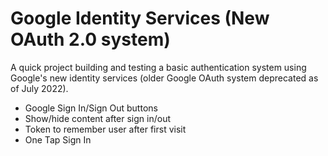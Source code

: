 # Google Identity Services (New OAuth 2.0 system)

A quick project building and testing a basic authentication system using Google's new identity services (older Google OAuth system deprecated as of July 2022).

- Google Sign In/Sign Out buttons
-   Show/hide content after sign in/out
- Token to remember user after first visit
- One Tap Sign In 
